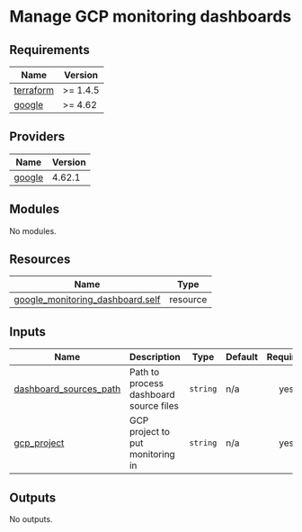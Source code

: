 # Manage GCP monitoring dashboards

<!-- BEGINNING OF PRE-COMMIT-TERRAFORM DOCS HOOK -->
## Requirements

| Name | Version |
|------|---------|
| <a name="requirement_terraform"></a> [terraform](#requirement\_terraform) | >= 1.4.5 |
| <a name="requirement_google"></a> [google](#requirement\_google) | >= 4.62 |

## Providers

| Name | Version |
|------|---------|
| <a name="provider_google"></a> [google](#provider\_google) | 4.62.1 |

## Modules

No modules.

## Resources

| Name | Type |
|------|------|
| [google_monitoring_dashboard.self](https://registry.terraform.io/providers/hashicorp/google/latest/docs/resources/monitoring_dashboard) | resource |

## Inputs

| Name | Description | Type | Default | Required |
|------|-------------|------|---------|:--------:|
| <a name="input_dashboard_sources_path"></a> [dashboard\_sources\_path](#input\_dashboard\_sources\_path) | Path to process dashboard source files | `string` | n/a | yes |
| <a name="input_gcp_project"></a> [gcp\_project](#input\_gcp\_project) | GCP project to put monitoring in | `string` | n/a | yes |

## Outputs

No outputs.
<!-- END OF PRE-COMMIT-TERRAFORM DOCS HOOK -->
